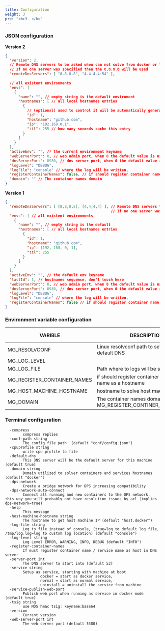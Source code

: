 ```yaml
---
title: Configuration
weight: 3
pre: "<b>3. </b>"
---
```


### JSON configuration

__Version 2__

```json
{
  "version": 2,
  // Remote DNS servers to be asked when can not solve from docker or local storage
  // If no one server was specified then the 8.8.8.8 will be used
  "remoteDnsServers": [ "8.8.8.8", "4.4.4.4:54" ],
  
  // all existent environments  
  "envs": [  
    {
      "name": "", // empty string is the default enviroment
      "hostnames": [ // all local hostnames entries
        {
          // (optional) used to control it will be automatically generated if not passed
          "id": 1, 
          "hostname": "github.com",
          "ip": "192.168.0.1",
          "ttl": 255 // how many seconds cache this entry
        }
      ]
    }
  ],
  "activeEnv": "", // the current environment keyname 
  "webServerPort": 0, // web admin port, when 0 the default value is used, see --help option
  "dnsServerPort": 8980, // dns server port, when 0 the default value is used
  "logLevel": "DEBUG",
  "logFile": "console" // where the log will be written,
  "registerContainerNames": false, // if should register container name / service name as a hostname
  "domain": "" // The container names domain
}
```

__Version 1__

```json
{
  "remoteDnsServers": [ [8,8,8,8], [4,4,4,4] ], // Remote DNS servers to be asked when can not solve from docker or local storage 
                                                // If no one server was specified then the 8.8.8.8 will be used
  "envs": [ // all existent environments 
    {
      "name": "", // empty string is the default
      "hostnames": [ // all local hostnames entries
        {
          "id": 1,
          "hostname": "github.com",
          "ip": [192, 168, 0, 1],
          "ttl": 255
        }
      ]
    }
  ],
  "activeEnv": "", // the default env keyname 
  "lastId": 1, // hostnames sequence, don't touch here
  "webServerPort": 0, // web admin port, when 0 the default value is used, see --help option
  "dnsServerPort": 8980, // dns server port, when 0 the default value is used
  "logLevel": "DEBUG",
  "logFile": "console" // where the log will be written,
  "registerContainerNames": false // if should register container name / service name as a hostname
}
```

### Environment variable configuration

| VARIBLE                     	| DESCRIPTION                                                                 	| DEFAULT VALUE    	|
|-----------------------------	|-----------------------------------------------------------------------------	|------------------	|
| MG_RESOLVCONF               	| Linux resolvconf path to set DPS as default DNS                             	| /etc/resolv.conf 	|
| MG_LOG_LEVEL                	|                                                                             	| INFO             	|
| MG_LOG_FILE                 	| Path where to logs will be stored                                           	| console          	|
| MG_REGISTER_CONTAINER_NAMES 	| if should register container name / service name as a hostname              	| false            	|
| MG_HOST_MACHINE_HOSTNAME    	| hostname to solve host machine IP                                           	| host.docker      	|
| MG_DOMAIN                   	| The container names domain (requires MG_REGISTER_CONTINER_NAMES=TRUE) 	| .docker          	|

### Terminal configuration

```
  -compress
    	compress replies
  -conf-path string
    	The config file path  (default "conf/config.json")
  -cpuprofile string
    	write cpu profile to file
  -default-dns
    	This DNS server will be the default server for this machine (default true)
  -domain string
    	Domain utilized to solver containers and services hostnames (default "docker")
  -dps-network
    	Create a bridge network for DPS increasing compatibility
  -dps-network-auto-connect
    	Connect all running and new containers to the DPS network, this way you will probably not have resolution issues by acl (implies dps-network=true)
  -help
    	This message
  -host-machine-hostname string
    	The hostname to get host machine IP (default "host.docker")
  -log-file string
    	Log to file instead of console, (true=log to default log file, /tmp/log.log=log to custom log location) (default "console")
  -log-level string
    	Log Level ERROR, WARNING, INFO, DEBUG (default "INFO")
  -register-container-names
    	If must register container name / service name as host in DNS server
  -server-port int
    	The DNS server to start into (default 53)
  -service string
    	Setup as service, starting with machine at boot
    			docker = start as docker service,
    			normal = start as normal service,
    			uninstall = uninstall the service from machine 
  -service-publish-web-port
    	Publish web port when running as service in docker mode (default true)
  -tsig string
    	use MD5 hmac tsig: keyname:base64
  -version
    	Current version
  -web-server-port int
    	The web server port (default 5380)
```
